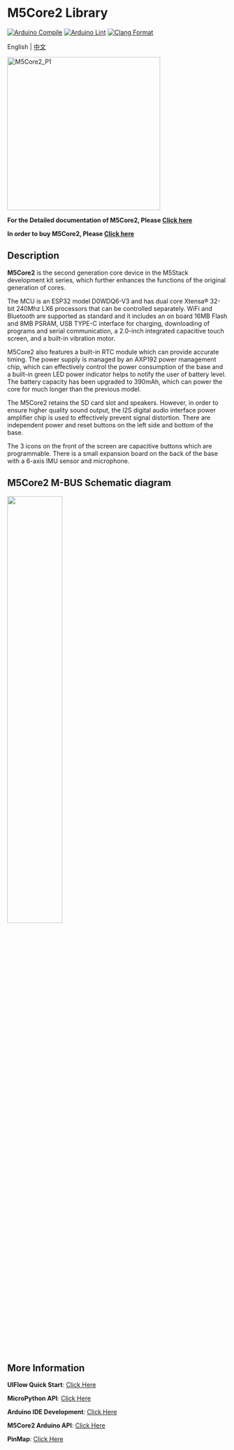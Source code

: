 # M5Core2 Library

[![Arduino Compile](https://github.com/m5stack/M5Core2/actions/workflows/arduino-action-compile.yml/badge.svg)](https://github.com/m5stack/M5Core2/actions/workflows/arduino-action-compile.yml)
[![Arduino Lint](https://github.com/m5stack/M5Core2/actions/workflows/Arduino-Lint-Check.yml/badge.svg)](https://github.com/m5stack/M5Core2/actions/workflows/Arduino-Lint-Check.yml)
[![Clang Format](https://github.com/m5stack/M5Core2/actions/workflows/clang-format-check.yml/badge.svg)](https://github.com/m5stack/M5Core2/actions/workflows/clang-format-check.yml)

English | [中文](README_cn.md)

<img src="https://static-cdn.m5stack.com/resource/docs/products/core/core2/core2_01.webp" alt="M5Core2_P1" width="350" height="350">

**For the Detailed documentation of M5Core2, Please [Click here](https://docs.m5stack.com/en/core/core2)**

**In order to buy  M5Core2, Please [Click here](https://shop.m5stack.com/collections/m5-controllers/products/m5stack-core2-esp32-iot-development-kit)**

## Description

**M5Core2** is the second generation core device in the M5Stack development kit series, which further enhances the functions of the original generation of cores. 

The MCU is an ESP32 model D0WDQ6-V3 and has dual core Xtensa® 32-bit 240Mhz LX6 processors that can be controlled separately. WiFi and Bluetooth are supported as standard and it includes an on board 16MB Flash and 8MB PSRAM, USB TYPE-C interface for charging, downloading of programs and serial communication, a 2.0-inch integrated capacitive touch screen, and a built-in vibration motor. 

M5Core2 also features a built-in RTC module which can provide accurate timing. The power supply is managed by an AXP192 power management chip, which can effectively control the power consumption of the base and a built-in green LED power indicator helps to notify the user of battery level. The battery capacity has been upgraded to 390mAh, which can power the core for much longer than the previous model. 

The M5Core2 retains the SD card slot and speakers. However, in order to ensure higher quality sound output, the I2S digital audio interface power amplifier chip is used to effectively prevent signal distortion. There are independent power and reset buttons on the left side and bottom of the base. 

The 3 icons on the front of the screen are capacitive buttons which are programmable. There is a small expansion board on the back of the base with a 6-axis IMU sensor and microphone.

## M5Core2 M-BUS Schematic diagram

<img src="https://static-cdn.m5stack.com/resource/docs/products/core/core2/core2_mbus_01.webp" width = "50%">

## More Information

**UIFlow Quick Start**: [Click Here](https://docs.m5stack.com/en/quick_start/core2/uiflow)

**MicroPython API**: [Click Here](https://docs.m5stack.com/en/quick_start/core2/mpy)

**Arduino IDE Development**: [Click Here](https://docs.m5stack.com/en/quick_start/core2/arduino)

**M5Core2 Arduino API**: [Click Here](https://docs.m5stack.com/en/api/core2/axp192_core2)

**PinMap**: [Click Here](https://docs.m5stack.com/en/core/core2)
